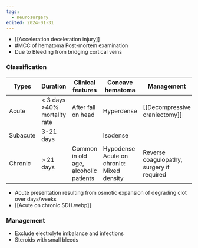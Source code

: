 ```yaml
---
tags:
  - neurosurgery
edited: 2024-01-31
---
```


- [[Acceleration deceleration injury]]
- #MCC of hematoma Post-mortem examination
- Due to Bleeding from bridging cortical veins

### Classification

| Types    | Duration                         | Clinical features                      | Concave hematoma                             | Management                                |
| -------- | -------------------------------- | -------------------------------------- | -------------------------------------------- | ----------------------------------------- |
| Acute    | < 3 days <br>>40% mortality rate | After fall on head                     | Hyperdense                                   | [[Decompressive craniectomy]]             |
| Subacute | 3-21 days                        |                                        | Isodense                                     |                                           |
| Chronic  | > 21 days                        | Common in old age, alcoholic patients  | Hypodense<br>Acute on chronic: Mixed density | Reverse coagulopathy, surgery if required |
- Acute presentation resulting from osmotic expansion of degrading clot over days/weeks
 - [[Acute on chronic SDH.webp]] 
### Management
- Exclude electrolyte imbalance and infections
- Steroids with small bleeds